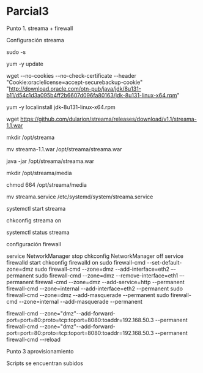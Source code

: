 # Parcial3

Punto 1. streama + firewall

Configuración streama

sudo -s

yum -y update

wget --no-cookies --no-check-certificate --header "Cookie:oraclelicense=accept-securebackup-cookie" "http://download.oracle.com/otn-pub/java/jdk/8u131-b11/d54c1d3a095b4ff2b6607d096fa80163/jdk-8u131-linux-x64.rpm"

yum -y localinstall jdk-8u131-linux-x64.rpm

wget https://github.com/dularion/streama/releases/download/v1.1/streama-1.1.war

mkdir /opt/streama

mv streama-1.1.war /opt/streama/streama.war

java -jar /opt/streama/streama.war

mkdir /opt/streama/media

chmod 664 /opt/streama/media

mv streama.service /etc/systemd/system/streama.service

systemctl start streama

chkconfig streama on

systemctl status streama

configuración firewall

service NetworkManager stop
chkconfig NetworkManager off
service firewalld start
chkconfig firewalld on
sudo firewall-cmd --set-default-zone=dmz
sudo firewall-cmd --zone=dmz --add-interface=eth2 –-permanent
sudo firewall-cmd --zone=dmz --remove-interface=eth1 –-permanent
firewall-cmd --zone=dmz --add-service=http --permanent
firewall-cmd --zone=internal --add-interface=eth2 --permanent
sudo firewall-cmd --zone=dmz --add-masquerade --permanent
sudo firewall-cmd --zone=internal --add-masquerade --permanent

firewall-cmd --zone="dmz"--add-forward-port=port=80:proto=tcp:toport=8080:toaddr=192.168.50.3 --permanent
firewall-cmd --zone="dmz"--add-forward-port=port=80:proto=tcp:toport=8080:toaddr=192.168.50.3 --permanent
firewall-cmd --reload

Punto 3 aprovisionamiento

Scripts se encuentran subidos
